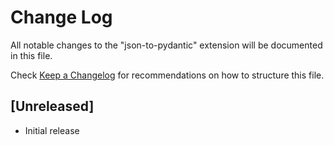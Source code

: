 # Change Log

All notable changes to the "json-to-pydantic" extension will be documented in this file.

Check [Keep a Changelog](http://keepachangelog.com/) for recommendations on how to structure this file.

## [Unreleased]

- Initial release